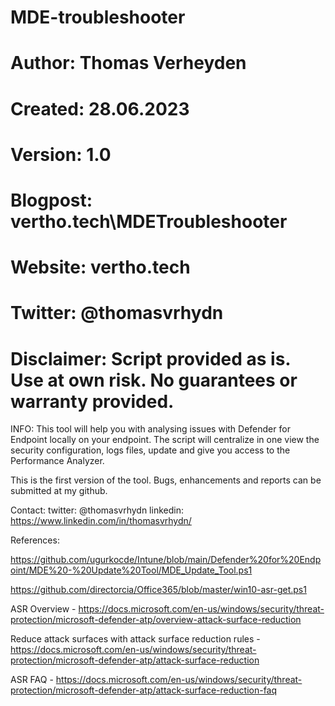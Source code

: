 # MDE-troubleshooter

# Author: Thomas Verheyden
# Created: 28.06.2023
# Version: 1.0
# Blogpost: vertho.tech\MDETroubleshooter
# Website: vertho.tech
# Twitter: @thomasvrhydn
# Disclaimer: Script provided as is. Use at own risk. No guarantees or warranty provided.

INFO:
This tool will help you with analysing issues with Defender for Endpoint locally on your endpoint. The script will centralize in one view the security configuration, logs files, update
and give you access to the Performance Analyzer.

This is the first version of the tool. Bugs, enhancements and reports can be submitted at my github.

Contact:
twitter:  @thomasvrhydn
linkedin: https://www.linkedin.com/in/thomasvrhydn/

References:

https://github.com/ugurkocde/Intune/blob/main/Defender%20for%20Endpoint/MDE%20-%20Update%20Tool/MDE_Update_Tool.ps1

https://github.com/directorcia/Office365/blob/master/win10-asr-get.ps1

ASR Overview - https://docs.microsoft.com/en-us/windows/security/threat-protection/microsoft-defender-atp/overview-attack-surface-reduction

Reduce attack surfaces with attack surface reduction rules - https://docs.microsoft.com/en-us/windows/security/threat-protection/microsoft-defender-atp/attack-surface-reduction

ASR FAQ - https://docs.microsoft.com/en-us/windows/security/threat-protection/microsoft-defender-atp/attack-surface-reduction-faq

